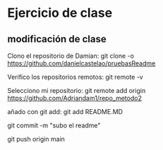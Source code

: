 # Ejercicio de clase

## modificación de clase

Clono el repositorio de Damian:
git clone -o https://github.com/danielcastelao/pruebasReadme

Verifico los repositorios remotos:
git remote -v

Selecciono mi repositorio:
git remote add origin https://github.com/Adriandam1/repo_metodo2

añado con git add:
git add README.MD

git commit -m "subo el readme"

git push origin main

